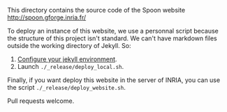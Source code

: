 This directory contains the source code of the Spoon website <http://spoon.gforge.inria.fr/>

To deploy an instance of this website, we use a personnal script because the structure of this project isn't standard. We can't have markdown files outside the working directory of Jekyll. So:

1. [Configure your jekyll environment](http://jekyllrb.com/docs/installation/).
2. Launch `./_release/deploy_local.sh`.

Finally, if you want deploy this website in the server of INRIA, you can use the script `./_release/deploy_website.sh`.

Pull requests welcome.
